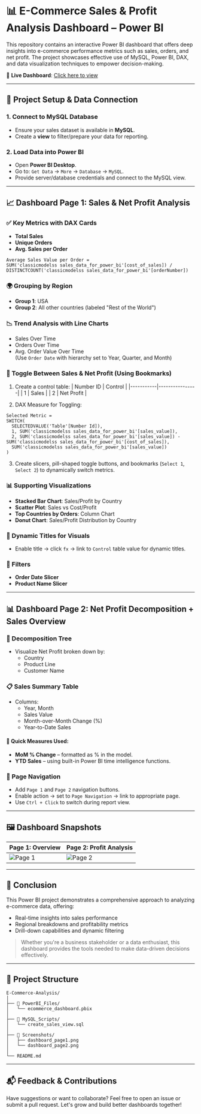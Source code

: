 
# 📊 E-Commerce Sales & Profit Analysis Dashboard – Power BI

This repository contains an interactive Power BI dashboard that offers deep insights into e-commerce performance metrics such as sales, orders, and net profit. The project showcases effective use of MySQL, Power BI, DAX, and data visualization techniques to empower decision-making.

🔗 **Live Dashboard**: [Click here to view](https://app.powerbi.com/groups/me/reports/caafebd7-5d0a-48aa-bb36-38863292ae51/0af890d8e46708602895?experience=power-bi&bookmarkGuid=a402f9fac498fa6893c5)

---

## 🔧 Project Setup & Data Connection

### 1. Connect to MySQL Database
- Ensure your sales dataset is available in **MySQL**.
- Create a **view** to filter/prepare your data for reporting.

### 2. Load Data into Power BI
- Open **Power BI Desktop**.
- Go to: `Get Data` → `More` → `Database` → `MySQL`.
- Provide server/database credentials and connect to the MySQL view.

---

## 📈 Dashboard Page 1: Sales & Net Profit Analysis

### ✅ Key Metrics with DAX Cards
- **Total Sales**
- **Unique Orders**
- **Avg. Sales per Order**

```DAX
Average Sales Value per Order = 
SUM('classicmodelss sales_data_for_power_bi'[cost_of_sales]) / 
DISTINCTCOUNT('classicmodelss sales_data_for_power_bi'[orderNumber])
```

### 🌍 Grouping by Region
- **Group 1**: USA  
- **Group 2**: All other countries (labeled "Rest of the World")

### 📉 Trend Analysis with Line Charts
- Sales Over Time
- Orders Over Time
- Avg. Order Value Over Time  
(Use `Order Date` with hierarchy set to Year, Quarter, and Month)

### 🔘 Toggle Between Sales & Net Profit (Using Bookmarks)
1. Create a control table:
   | Number ID | Control       |
   |-----------|----------------|
   | 1         | Sales          |
   | 2         | Net Profit     |

2. DAX Measure for Toggling:
```DAX
Selected Metric = 
SWITCH(
  SELECTEDVALUE('Table'[Number Id]), 
  1, SUM('classicmodelss sales_data_for_power_bi'[sales_value]),
  2, SUM('classicmodelss sales_data_for_power_bi'[sales_value]) - SUM('classicmodelss sales_data_for_power_bi'[cost_of_sales]),
  SUM('classicmodelss sales_data_for_power_bi'[sales_value])
)
```
3. Create slicers, pill-shaped toggle buttons, and bookmarks (`Select 1`, `Select 2`) to dynamically switch metrics.

### 📊 Supporting Visualizations
- **Stacked Bar Chart**: Sales/Profit by Country
- **Scatter Plot**: Sales vs Cost/Profit
- **Top Countries by Orders**: Column Chart
- **Donut Chart**: Sales/Profit Distribution by Country

### 🧠 Dynamic Titles for Visuals
- Enable title → click `fx` → link to `Control` table value for dynamic titles.

### 🧾 Filters
- **Order Date Slicer**
- **Product Name Slicer**

---

## 📊 Dashboard Page 2: Net Profit Decomposition + Sales Overview

### 🌳 Decomposition Tree
- Visualize Net Profit broken down by:
  - Country
  - Product Line
  - Customer Name

### 📋 Sales Summary Table
- Columns:
  - Year, Month
  - Sales Value
  - Month-over-Month Change (%)
  - Year-to-Date Sales

#### 🧮 Quick Measures Used:
- **MoM % Change** – formatted as % in the model.
- **YTD Sales** – using built-in Power BI time intelligence functions.

### 🔀 Page Navigation
- Add `Page 1` and `Page 2` navigation buttons.
- Enable action → set to `Page Navigation` → link to appropriate page.
- Use `Ctrl + Click` to switch during report view.

---

## 🖼️ Dashboard Snapshots

| Page 1: Overview | Page 2: Profit Analysis |
|------------------|-------------------------|
| ![Page 1](https://github.com/pradeeshculer/E-Commerce-Analysis/assets/115096109/30b374ef-2a55-428d-8b48-380688c2896c) | ![Page 2](https://github.com/pradeeshculer/E-Commerce-Analysis/assets/115096109/933822bc-befd-43a7-94c8-5a213a42841f) |

---

## 🎯 Conclusion

This Power BI project demonstrates a comprehensive approach to analyzing e-commerce data, offering:
- Real-time insights into sales performance
- Regional breakdowns and profitability metrics
- Drill-down capabilities and dynamic filtering

> Whether you're a business stakeholder or a data enthusiast, this dashboard provides the tools needed to make data-driven decisions effectively.

---

## 📁 Project Structure

```
E-Commerce-Analysis/
│
├── 📁 PowerBI_Files/
│   └── ecommerce_dashboard.pbix
│
├── 📁 MySQL_Scripts/
│   └── create_sales_view.sql
│
├── 📁 Screenshots/
│   ├── dashboard_page1.png
│   └── dashboard_page2.png
│
└── README.md
```

---

## 📬 Feedback & Contributions

Have suggestions or want to collaborate? Feel free to open an issue or submit a pull request. Let's grow and build better dashboards together!
